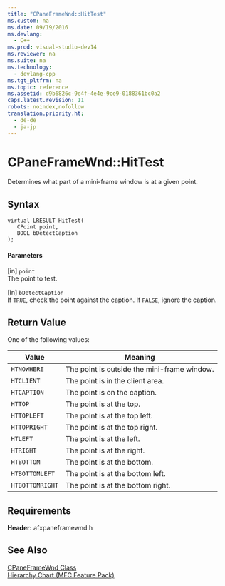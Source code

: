 ```yaml
---
title: "CPaneFrameWnd::HitTest"
ms.custom: na
ms.date: 09/19/2016
ms.devlang: 
  - C++
ms.prod: visual-studio-dev14
ms.reviewer: na
ms.suite: na
ms.technology: 
  - devlang-cpp
ms.tgt_pltfrm: na
ms.topic: reference
ms.assetid: d9b6826c-9e4f-4e4e-9ce9-0188361bc0a2
caps.latest.revision: 11
robots: noindex,nofollow
translation.priority.ht: 
  - de-de
  - ja-jp
---
```

# CPaneFrameWnd::HitTest
Determines what part of a mini-frame window is at a given point.  
  
## Syntax  
  
```  
virtual LRESULT HitTest(  
   CPoint point,  
   BOOL bDetectCaption  
);  
```  
  
#### Parameters  
 [in] `point`  
 The point to test.  
  
 [in] `bDetectCaption`  
 If `TRUE`, check the point against the caption. If `FALSE`, ignore the caption.  
  
## Return Value  
 One of the following values:  
  
|Value|Meaning|  
|-----------|-------------|  
|`HTNOWHERE`|The point is outside the mini-frame window.|  
|`HTCLIENT`|The point is in the client area.|  
|`HTCAPTION`|The point is on the caption.|  
|`HTTOP`|The point is at the top.|  
|`HTTOPLEFT`|The point is at the top left.|  
|`HTTOPRIGHT`|The point is at the top right.|  
|`HTLEFT`|The point is at the left.|  
|`HTRIGHT`|The point is at the right.|  
|`HTBOTTOM`|The point is at the bottom.|  
|`HTBOTTOMLEFT`|The point is at the bottom left.|  
|`HTBOTTOMRIGHT`|The point is at the bottom right.|  
  
## Requirements  
 **Header:** afxpaneframewnd.h  
  
## See Also  
 [CPaneFrameWnd Class](../vs140/CPaneFrameWnd-Class.md)   
 [Hierarchy Chart (MFC Feature Pack)](../vs140/Hierarchy-Chart.md)